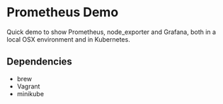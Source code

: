 # Prometheus Demo

Quick demo to show Prometheus, node_exporter and Grafana, both in a local OSX environment and in Kubernetes.

## Dependencies
- brew
- Vagrant
- minikube